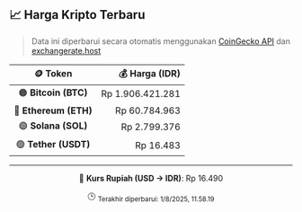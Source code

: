

<!-- HARGA_KRIPTO -->
## 📈 Harga Kripto Terbaru

> Data ini diperbarui secara otomatis menggunakan [CoinGecko API](https://www.coingecko.com/) dan [exchangerate.host](https://exchangerate.host/)

<div align="center">

| 🪙 Token | 💰 Harga (IDR) |
|:------:|---------------:|
| 🟠 **Bitcoin (BTC)**   | Rp 1.906.421.281 |
| 🔵 **Ethereum (ETH)**  | Rp 60.784.963 |
| 🟣 **Solana (SOL)**    | Rp 2.799.376 |
| 🟢 **Tether (USDT)**   | Rp 16.483 |

---

💱 **Kurs Rupiah (USD → IDR)**: Rp 16.490

🕒 <sub>Terakhir diperbarui: 1/8/2025, 11.58.19</sub>

</div>
<!-- /HARGA_KRIPTO -->